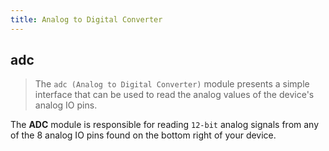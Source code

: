 ```yaml
---
title: Analog to Digital Converter
---
```


## adc

> The `adc (Analog to Digital Converter)` module presents a simple interface
> that can be used to read the analog values of the device's analog IO pins.

The **ADC** module is responsible for reading `12-bit` analog signals from any
of the 8 analog IO pins found on the bottom right of your device.
